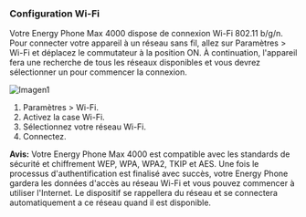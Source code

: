 ### Configuration Wi-Fi

Votre Energy Phone Max 4000 dispose de connexion Wi-Fi 802.11 b/g/n. Pour connecter votre appareil à un réseau sans fil, allez sur Paramètres > Wi-Fi et déplacez le commutateur à la position ON. À continuation, l'appareil fera une recherche de tous les réseaux disponibles et vous devrez sélectionner un pour commencer la connexion.

![Imagen1](http://static.energysistem.com/images/manuals/42499/56dd9edb4099b.jpg)

1. Paramètres > Wi-Fi. 
2. Activez la case Wi-Fi.
3. Sélectionnez votre réseau Wi-Fi.
4. Connectez.

**Avis:** Votre Energy Phone Max 4000 est compatible avec les standards de sécurité et chiffrement WEP, WPA, WPA2, TKIP et AES. Une fois le processus d'authentification est finalisé avec succès, votre Energy Phone gardera les données d'accès au réseau Wi-Fi et vous pouvez commencer à utiliser l'Internet.  Le dispositif se rappellera du réseau et se connectera automatiquement a ce réseau quand il est disponible.


